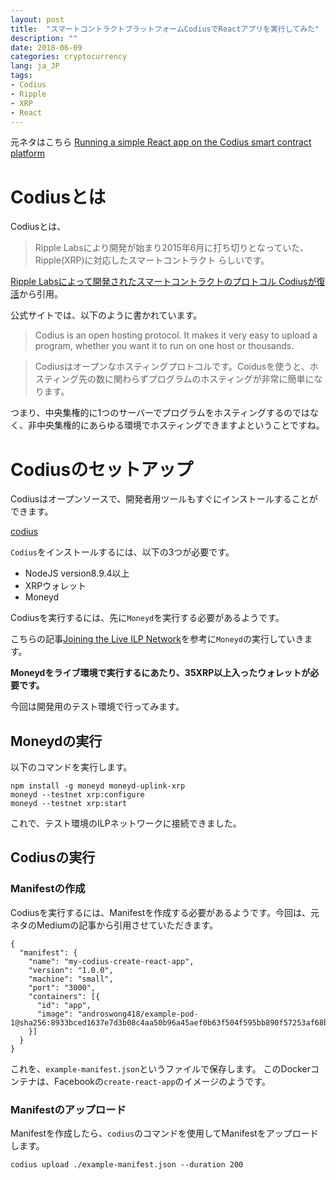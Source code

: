 ```yaml
---
layout: post
title:  "スマートコントラクトプラットフォームCodiusでReactアプリを実行してみた"
description: ""
date: 2018-06-09
categories: cryptocurrency
lang: ja_JP
tags:
- Codius
- Ripple
- XRP
- React
---
```


元ネタはこちら
[Running a simple React app on the Codius smart contract platform](https://medium.com/codius/running-a-simple-react-app-on-the-codius-smart-contract-platform-7ddefce8cb06)

# Codiusとは

Codiusとは、

> Ripple Labsにより開発が始まり2015年6月に打ち切りとなっていた、Ripple(XRP)に対応したスマートコントラクト
らしいです。

[Ripple Labsによって開発されたスマートコントラクトのプロトコル Codiusが復活](https://crypto-times.jp/xrp_smartcontract_revive/)から引用。

公式サイトでは、以下のように書かれています。

> Codius is an open hosting protocol. It makes it very easy to upload a program, whether you want it to run on one host or thousands.


> Codiusはオープンなホスティングプロトコルです。Coidusを使うと、ホスティング先の数に関わらずプログラムのホスティングが非常に簡単になります。

つまり、中央集権的に1つのサーバーでプログラムをホスティングするのではなく、非中央集権的にあらゆる環境でホスティングできますよということですね。

# Codiusのセットアップ

Codiusはオープンソースで、開発者用ツールもすぐにインストールすることができます。

[codius](https://www.npmjs.com/package/codius)

`Codius`をインストールするには、以下の3つが必要です。

- NodeJS version8.9.4以上
- XRPウォレット
- Moneyd

Codiusを実行するには、先に`Moneyd`を実行する必要があるようです。

こちらの記事[Joining the Live ILP Network](https://medium.com/interledger-blog/joining-the-live-ilp-network-eab123a73665)を参考に`Moneyd`の実行していきます。

**Moneydをライブ環境で実行するにあたり、35XRP以上入ったウォレットが必要です。**

今回は開発用のテスト環境で行ってみます。

## Moneydの実行

以下のコマンドを実行します。

```
npm install -g moneyd moneyd-uplink-xrp
moneyd --testnet xrp:configure
moneyd --testnet xrp:start
```

これで、テスト環境のILPネットワークに接続できました。

## Codiusの実行

### Manifestの作成

Codiusを実行するには、Manifestを作成する必要があるようです。今回は、元ネタのMediumの記事から引用させていただきます。

```
{
  "manifest": {
    "name": "my-codius-create-react-app",
    "version": "1.0.0",
    "machine": "small",
    "port": "3000",
    "containers": [{
      "id": "app",
      "image": "androswong418/example-pod-1@sha256:8933bced1637e7d3b08c4aa50b96a45aef0b63f504f595bb890f57253af68b11"
    }]
  }
}
```

これを、`example-manifest.json`というファイルで保存します。
このDockerコンテナは、Facebookの`create-react-app`のイメージのようです。


### Manifestのアップロード

Manifestを作成したら、`codius`のコマンドを使用してManifestをアップロードします。

```
codius upload ./example-manifest.json --duration 200
```